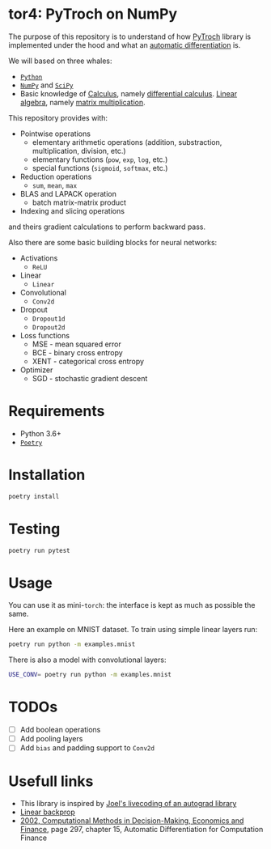 # tor4: PyTroch on NumPy

The purpose of this repository is to understand of how [PyTroch](https://pytorch.com)
library is implemented under the hood and what an
[automatic differentiation](https://en.wikipedia.org/wiki/Automatic_differentiation) is.

We will based on three whales:

- [`Python`](https://www.python.org/)
- [`NumPy`](https://numpy.org/) and [`SciPy`](https://www.scipy.org/)
- Basic knowledge of [Calculus](https://en.wikipedia.org/wiki/Calculus),
  namely [differential calculus](https://en.wikipedia.org/wiki/Differential_calculus).
  [Linear algebra](https://en.wikipedia.org/wiki/Linear_algebra),
  namely [matrix multiplication](https://en.wikipedia.org/wiki/Matrix_multiplication).

This repository provides with:

* Pointwise operations
    - elementary arithmetic operations (addition, substraction, multiplication, division, etc.)
    - elementary functions (`pow`, `exp`, `log`, etc.)
    - special functions (`sigmoid`, `softmax`, etc.)
* Reduction operations
    - `sum`, `mean`, `max`
* BLAS  and LAPACK operation
    - batch matrix-matrix product
* Indexing and slicing operations

and theirs gradient calculations to perform backward pass.

Also there are some basic building blocks for neural networks:

* Activations
    - `ReLU`
* Linear
    - `Linear`
* Convolutional
    - `Conv2d`
* Dropout
    - `Dropout1d`
    - `Dropout2d`
* Loss functions
    - MSE - mean squared error
    - BCE - binary cross entropy
    - XENT - categorical cross entropy
* Optimizer
    - SGD - stochastic gradient descent

# Requirements

- Python 3.6+
- [`Poetry`](https://python-poetry.org/)

# Installation

```bash
poetry install
```

# Testing

```bash
poetry run pytest
```

# Usage

You can use it as mini-`torch`: the interface is kept as much as possible the same.

Here an example on MNIST dataset. To train using simple linear layers run:

```bash
poetry run python -m examples.mnist
```

There is also a model with convolutional layers:

```bash
USE_CONV= poetry run python -m examples.mnist
```

# TODOs

- [ ] Add boolean operations
- [ ] Add pooling layers
- [ ] Add `bias` and padding support to `Conv2d`

# Usefull links

- This library is inspired by [Joel's livecoding of an autograd library](https://www.youtube.com/watch?v=RxmBukb-Om4&list=PLeDtc0GP5ICldMkRg-DkhpFX1rRBNHTCs)
- [Linear backprop](http://cs231n.stanford.edu/handouts/linear-backprop.pdf)
- [2002, Computational Methods in Decision-Making, Economics and Finance](https://www.springer.com/gp/book/9781402008399), page 297, chapter 15, Automatic Differentiation for Computation Finance

